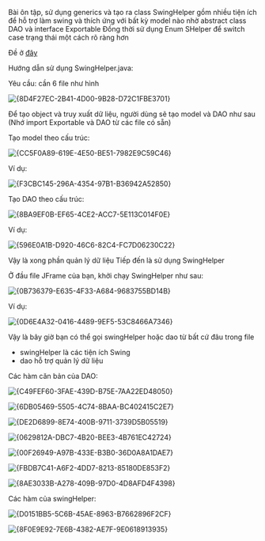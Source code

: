 Bài ôn tập, sử dụng generics và tạo ra class SwingHelper gồm nhiều tiện ích để hỗ trợ làm swing và thích ứng với bất kỳ model nào nhờ abstract class DAO và interface Exportable
Đồng thời sử dụng Enum SHelper để switch case trạng thái một cách rõ ràng hơn

Đề ở [đây](https://github.com/SilencedFrost/Java2-MOB1023/blob/main/OnTap/src/Resources/%C4%90%E1%BB%81%20%C3%B4n%20t%E1%BA%ADp%20thi%20.pdf)

Hướng dẫn sử dụng SwingHelper.java:

Yêu cầu: cần 6 file như hình

![{8D4F27EC-2B41-4D00-9B28-D72C1FBE3701}](https://github.com/user-attachments/assets/f4899972-cfc2-49d8-a965-30aee6000c39)

Để tạo object và truy xuất dữ liệu, người dùng sẽ tạo model và DAO như sau
(Nhớ import Exportable và DAO từ các file có sẵn)

Tạo model theo cấu trúc:

![{CC5F0A89-619E-4E50-BE51-7982E9C59C46}](https://github.com/user-attachments/assets/1163a57c-f44a-4bee-9b72-a69f8f384b18)

Ví dụ:

![{F3CBC145-296A-4354-97B1-B36942A52850}](https://github.com/user-attachments/assets/cf18d25f-d75b-4dd1-a996-6909adc1123f)

Tạo DAO theo cấu trúc:

![{8BA9EF0B-EF65-4CE2-ACC7-5E113C014F0E}](https://github.com/user-attachments/assets/bd2d9fd0-9a7b-454c-9aa6-23211cd7c71f)

Ví dụ:

![{596E0A1B-D920-46C6-82C4-FC7D06230C22}](https://github.com/user-attachments/assets/30b43c5a-92c3-4891-9733-2ad6deecafb3)

Vậy là xong phần quản lý dữ liệu
Tiếp đến là sử dụng SwingHelper

Ở đầu file JFrame của bạn, khởi chạy SwingHelper như sau:

![{0B736379-E635-4F33-A684-9683755BD14B}](https://github.com/user-attachments/assets/6d94321a-084a-471e-b5d9-2e05c3f638c2)

Ví dụ:

![{0D6E4A32-0416-4489-9EF5-53C8466A7346}](https://github.com/user-attachments/assets/6e706f4b-ea89-44c0-904d-55b4b89f0d5f)

Vậy là bây giờ bạn có thể gọi swingHelper hoặc dao từ bất cứ đâu trong file
- swingHelper là các tiện ích Swing
- dao hỗ trợ quản lý dữ liệu

Các hàm căn bản của DAO:

![{C49FEF60-3FAE-439D-B75E-7AA22ED48050}](https://github.com/user-attachments/assets/de43f324-594a-4869-a23b-cc71e07332c9)

![{6DB05469-5505-4C74-8BAA-BC402415C2E7}](https://github.com/user-attachments/assets/de1a5503-4e17-46f8-aa7c-ac2956863d53)

![{DE2D6899-8E74-400B-9711-3739D5B05519}](https://github.com/user-attachments/assets/c5232fc8-97d4-4ecc-8d90-03c268db2d41)

![{0629812A-DBC7-4B20-BEE3-4B761EC42724}](https://github.com/user-attachments/assets/cd466c3b-083c-4c35-bdec-1bf1e375c184)

![{00F26949-A97B-433E-B3B0-36D0A8A1DAE7}](https://github.com/user-attachments/assets/fd815a23-9f0b-4347-afeb-0e63c0b8d42e)

![{FBDB7C41-A6F2-4DD7-8213-85180DE853F2}](https://github.com/user-attachments/assets/f85c1373-2f7a-462a-b79b-a31b64b3dc21)

![{8AE3033B-A278-409B-97D0-4D8AFD4F4398}](https://github.com/user-attachments/assets/cb80e1b0-b740-4c10-aaeb-5aa4781e74f4)

Các hàm của swingHelper:

![{D0151BB5-5C6B-45AE-8963-B7662896F2CF}](https://github.com/user-attachments/assets/83f59614-da54-4ad5-8d6e-4c7cf1ae6748)

![{8F0E9E92-7E6B-4382-AE7F-9E0618913935}](https://github.com/user-attachments/assets/c26f7f1d-9d77-4aa7-87f6-1e61df70799f)
